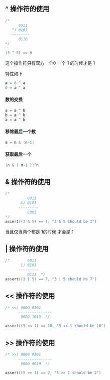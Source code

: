 ## ^ 操作符的使用

```c
/*    
      0011
   ^) 0101
  ---------
      0110  
*/

(3 ^ 5) == 6
```

这个操作符只有双方一个0 一个 1 的时候才是 1

特性如下

```go
a = 0 ^ a
0 = a ^ a
```

#### 数的交换
```go
a = a ^ b
b = a ^ b
a = a ^ b
```

#### 移除最后一个数
```go
a = n & (n-1)
```

#### 获取最后一个
```go
(n & ( n-1 ))^n
```


## & 操作符的使用
```go
/*        
          0011
	   &) 0101
	  ---------
	      0001  
*/
assert((3 & 5) == 1, "3 & 5 should be 1")
```

当且仅当两个都是 1的时候 才会是 1

## | 操作符的使用
```go
/*        0011
	   |) 0101
	  ---------
	      0111  */
assert((3 | 5) == 7, "3 | 5 should be 7")
```

## << 操作符的使用
```go
/* <<) 0000 0101
	  ---------------
       0000 1010  */

assert((5 << 1) == 10, "5 << 1 should be 10")
```

## >> 操作符的使用
```go
/* >>) 0000 0101
	  ---------------
       0000 0010  */

assert((5 >> 1) == 2, "5 >> 1 should be 2")
```
